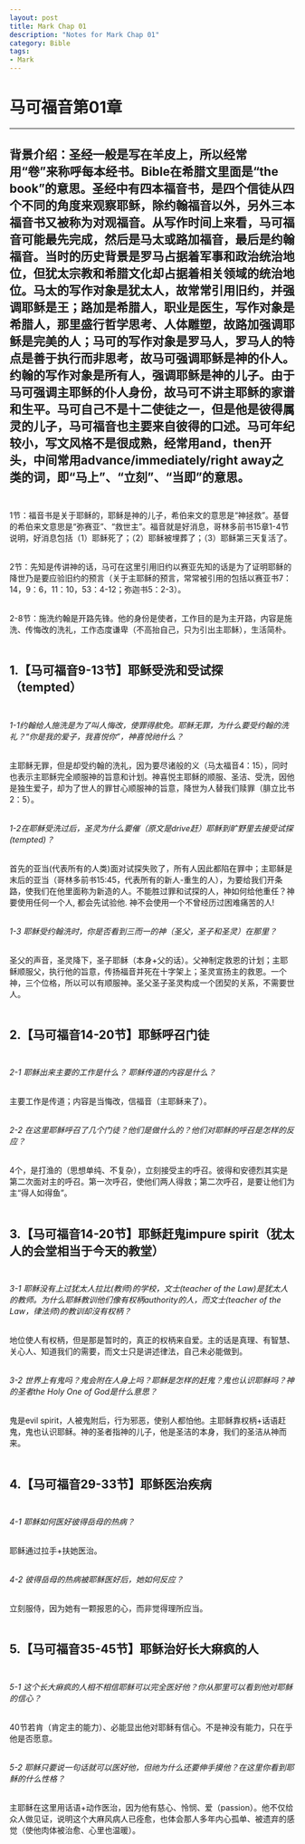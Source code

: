 ```yaml
--- 
layout: post
title: Mark Chap 01
description: "Notes for Mark Chap 01"
category: Bible
tags: 
- Mark
---
```


# 马可福音第01章

----------------

## 背景介绍：圣经一般是写在羊皮上，所以经常用“卷”来称呼每本经书。Bible在希腊文里面是“the book”的意思。圣经中有四本福音书，是四个信徒从四个不同的角度来观察耶稣，除约翰福音以外，另外三本福音书又被称为对观福音。从写作时间上来看，马可福音可能最先完成，然后是马太或路加福音，最后是约翰福音。当时的历史背景是罗马占据着军事和政治统治地位，但犹太宗教和希腊文化却占据着相关领域的统治地位。马太的写作对象是犹太人，故常常引用旧约，并强调耶稣是王；路加是希腊人，职业是医生，写作对象是希腊人，那里盛行哲学思考、人体雕塑，故路加强调耶稣是完美的人；马可的写作对象是罗马人，罗马人的特点是善于执行而非思考，故马可强调耶稣是神的仆人。约翰的写作对象是所有人，强调耶稣是神的儿子。由于马可强调主耶稣的仆人身份，故马可不讲主耶稣的家谱和生平。马可自己不是十二使徒之一，但是他是彼得属灵的儿子，马可福音也主要来自彼得的口述。马可年纪较小，写文风格不是很成熟，经常用and，then开头，中间常用advance/immediately/right away之类的词，即“马上”、“立刻”、“当即”的意思。<br><br>

1节：福音书是关于耶稣的，耶稣是神的儿子，希伯来文的意思是“神拯救”。基督的希伯来文意思是“弥赛亚”、“救世主”。福音就是好消息，哥林多前书15章1-4节说明，好消息包括（1）耶稣死了；（2）耶稣被埋葬了；（3）耶稣第三天复活了。<br><br>

2节：先知是传讲神的话，马可在这里引用旧约以赛亚先知的话是为了证明耶稣的降世乃是要应验旧约的预言（关于主耶稣的预言，常常被引用的包括以赛亚书7：14，9：6，11：10，53：4-12；弥迦书5：2-3）。<br><br>

2-8节：施洗约翰是开路先锋。他的身份是使者，工作目的是为主开路，内容是施洗、传悔改的洗礼，工作态度谦卑（不高抬自己，只为引出主耶稣），生活简朴。<br><br>

## 1.【马可福音9-13节】耶稣受洗和受试探（tempted）<br><br>

*1-1约翰给人施洗是为了叫人悔改，使罪得赥免。耶稣无罪，为什么要受约翰的洗礼？“你是我的爱子，我喜悦你”，神喜悅祂什么？*<br><br>

主耶稣无罪，但是却受约翰的洗礼，因为要尽诸般的义（马太福音4：15），同时也表示主耶稣完全顺服神的旨意和计划。神喜悦主耶稣的顺服、圣洁、受洗，因他是独生爱子，却为了世人的罪甘心顺服神的旨意，降世为人替我们赎罪（腓立比书2：5）。<br><br>

*1-2在耶稣受洗过后，圣灵为什么要催（原文是drive赶）耶稣到旷野里去接受试探(tempted)？*<br><br>

首先的亚当(代表所有的人类)面对试探失败了，所有人因此都陷在罪中；主耶稣是末后的亚当（哥林多前书15:45，代表所有的新人-重生的人），为要给我们开条路，使我们在他里面称为新造的人。不能胜过罪和试探的人，神如何给他重任？神要使用任何一个人, 都会先试验他. 神不会使用一个不曾经历过困难痛苦的人!<br><br>

*1-3 耶稣受约翰洗时，你是否看到三而一的神（圣父，圣子和圣灵）在那里？*<br><br>

圣父的声音，圣灵降下，圣子耶稣（本身+父的话）。父神制定救恩的计划；主耶稣顺服父，执行他的旨意，传扬福音并死在十字架上；圣灵宣扬主的救恩。一个神，三个位格，所以可以有顺服神。圣父圣子圣灵构成一个团契的关系，不需要世人。<br><br>

## 2.【马可福音14-20节】耶稣呼召门徒<br><br>

*2-1 耶稣出来主要的工作是什么？ 耶稣传道的内容是什么？*<br><br>

主要工作是传道；内容是当悔改，信福音（主耶稣来了）。<br><br>

*2-2 在这里耶稣呼召了几个门徒？他们是做什么的？他们对耶稣的呼召是怎样的反应？*<br><br>

4个，是打渔的（思想单纯、不复杂），立刻接受主的呼召。彼得和安德烈其实是第二次面对主的呼召。第一次呼召，使他们两人得救；第二次呼召，是要让他们为主“得人如得鱼”。<br><br>

## 3.【马可福音14-20节】耶稣赶鬼impure spirit（犹太人的会堂相当于今天的教堂）<br><br>

*3-1 耶稣没有上过犹太人拉比(教师)的学校，文士(teacher of the Law)是犹太人的教师。为什么耶稣教训他们像有权柄authority的人，而文士(teacher of the Law，律法师)的教训却沒有权柄？*<br><br>

地位使人有权柄，但是那是暂时的，真正的权柄来自爱。主的话是真理、有智慧、关心人、知道我们的需要，而文士只是讲述律法，自己未必能做到。<br><br>

*3-2 世界上有鬼吗？鬼会附在人身上吗？耶稣是怎样的赶鬼？鬼也认识耶稣吗？神的圣者the Holy One of God是什么意思？*<br><br>

鬼是evil spirit，人被鬼附后，行为邪恶，使别人都怕他。主耶稣靠权柄+话语赶鬼，鬼也认识耶稣。神的圣者指神的儿子，他是圣洁的本身，我们的圣洁从神而来。<br><br>

## 4.【马可福音29-33节】耶稣医治疾病<br><br>

*4-1 耶稣如何医好彼得岳母的热病？*<br><br>

耶稣通过拉手+扶她医治。<br><br>

*4-2 彼得岳母的热病被耶稣医好后，她如何反应？*<br><br>

立刻服侍，因为她有一颗报恩的心，而非觉得理所应当。<br><br>

## 5.【马可福音35-45节】耶稣治好长大痳疯的人<br><br>

*5-1 这个长大痳疯的人相不相信耶稣可以完全医好他？你从那里可以看到他对耶稣的信心？*<br><br>

40节若肯（肯定主的能力）、必能显出他对耶稣有信心。不是神没有能力，只在乎他是否愿意。<br><br>

*5-2 耶稣只要说一句话就可以医好他，但祂为什么还要伸手摸他？在这里你看到耶稣的什么性格？*<br><br>

主耶稣在这里用话语+动作医治，因为他有慈心、怜悯、爱（passion）。他不仅给众人做见证，说明这个大麻风病人已痊愈，也体会那人多年内心孤单、被遗弃的感觉（使他肉体被治愈、心里也温暖）。
